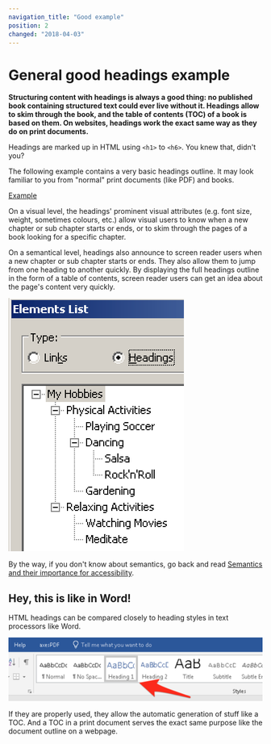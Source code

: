 ```yaml
---
navigation_title: "Good example"
position: 2
changed: "2018-04-03"
---
```


# General good headings example

**Structuring content with headings is always a good thing: no published book containing structured text could ever live without it. Headings allow to skim through the book, and the table of contents (TOC) of a book is based on them. On websites, headings work the exact same way as they do on print documents.**

Headings are marked up in HTML using `<h1>` to `<h6>`. You knew that, didn't you?

The following example contains a very basic headings outline. It may look familiar to you from "normal" print documents (like PDF) and books.

[Example](_examples/generally-good-headings)

On a visual level, the headings' prominent visual attributes (e.g. font size, weight, sometimes colours, etc.) allow visual users to know when a new chapter or sub chapter starts or ends, or to skim through the pages of a book looking for a specific chapter.

On a semantical level, headings also announce to screen reader users when a new chapter or sub chapter starts or ends. They also allow them to jump from one heading to another quickly. By displaying the full headings outline in the form of a table of contents, screen reader users can get an idea about the page's content very quickly.

![Document outline in NVDA](_media/document-outline-in-nvda.png)

By the way, if you don't know about semantics, go back and read [Semantics and their importance for accessibility](/knowledge/semantics).

## Hey, this is like in Word!

HTML headings can be compared closely to heading styles in text processors like Word.

![Heading styles in Word](_media/heading-styles-in-word.png)

If they are properly used, they allow the automatic generation of stuff like a TOC. And a TOC in a print document serves the exact same purpose like the document outline on a webpage.